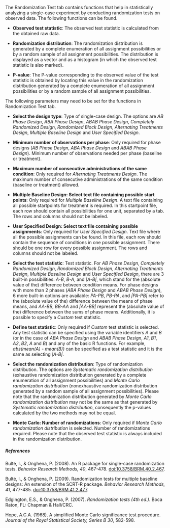 The Randomization Test tab contains functions that help in statistically analyzing a single-case experiment by conducting randomization tests on observed data. The following functions can be found.

* **Observed test statistic**: The observed test statistic is calculated from the obtained raw data.

* **Randomization distribution**: The randomization distribution is generated by a complete enumeration of all assignment possibilities or by a random sample of all assignment possibilities. The distribution is displayed as a vector and as a histogram (in which the observed test statistic is also marked).

* **P-value**: The P-value corresponding to the observed value of the test statistic is obtained by locating this value in the randomization distribution generated by a complete enumeration of all assignment possibilities or by a random sample of all assignment possibilities.

The following parameters may need to be set for the functions in Randomization Test tab.

* **Select the design type**: Type of single-case design. The options are *AB Phase Design*, *ABA Phase Design*, *ABAB Phase Design*, *Completely Randomized Design*, *Randomized Block Design*, *Alternating Treatments Design*, *Multiple Baseline Design* and *User Specified Design*.

* **Minimum number of observations per phase**: Only required for phase designs (*AB Phase Design*, *ABA Phase Design* and *ABAB Phase Design*). Minimum number of observations needed per phase (baseline or treatment).

* **Maximum number of consecutive administrations of the same condition**: Only required for *Alternating Treatments Design*. The maximum number of consecutive administrations of the same condition (baseline or treatment) allowed.

* **Multiple Baseline Design: Select text file containing possible start points**: Only required for *Multiple Baseline Design*. A text file containing all possible startpoints for treatment is required. In this startpoint file, each row should contain all possibilities for one unit, separated by a tab. The rows and columns should not be labeled.

* **User Specified Design: Select text file containing possible assignments**: Only required for *User Specified Design*. Text file where all the possible assignments can be found. In this file, each row should contain the sequence of conditions in one possible assignment. There should be one row for every possible assignment. The rows and columns should not be labeled.

* **Select the test statistic**: Test statistic. For *AB Phase Design*, *Completely Randomized Design*, *Randomized Block Design*, *Alternating Treatments Design*, *Multiple Baseline Design* and *User Specified Design*, there are 3 built-in possibilities: *A-B*, *B-A*, and *|A-B|*, which stand for the (absolute value of the) difference between condition means. For phase designs with more than 2 phases (*ABA Phase Design* and *ABAB Phase Design*), 6 more built-in options are available: *PA-PB*, *PB-PA*, and *|PA-PB|* refer to the (absolute value of the) difference between the means of phase means, and *AA-BB*, *BB-AA* and *|AA-BB|* represent the (absolute value of the) difference between the sums of phase means. Additionally, it is possible to specify a *Custom* test statistic.

* **Define test statistic**: Only required if *Custom* test statistic is selected. Any test statistic can be specified using the variable identifiers *A* and *B* (or in the case of *ABA Phase Design* and *ABAB Phase Design*, *A1*, *B1*, *A2*, *B2*, *A* and *B*) and any of the basic R functions. For example, *abs(mean(A) - mean(B))* can be specified as a test statistic and it is the same as selecting *|A-B|*.

* **Select the randomization distribution**: Type of randomization distribution. The options are *Systematic randomization distribution* (exhaustive randomization distribution generated by a complete enumeration of all assignment possibilities) and *Monte Carlo randomization distribution* (nonexhaustive randomization distribution generated by a random sample of all assignment possibilities). Please note that the randomization distribution generated by *Monte Carlo randomization distribution* may not be the same as that generated by *Systematic randomization distribution*, consequently the p-values calculated by the two methods may not be equal.

* **Monte Carlo: Number of randomizations**: Only required if *Monte Carlo randomization distribution* is selected. Number of randomizations required. Please note that the observed test statistic is always included in the randomization distribution.

##### **References**

Bult&eacute;, I., & Onghena, P. (2008). An R package for single-case randomization tests. *Behavior Research Methods, 40*, 467-478. [doi:10.3758/BRM.40.2.467](https://link.springer.com/article/10.3758/BRM.40.2.467).

Bult&eacute;, I., & Onghena, P. (2009). Randomization tests for multiple baseline designs: An extension of the SCRT-R package. *Behavior Research Methods, 41*, 477-485. [doi:10.3758/BRM.41.2.477](https://link.springer.com/article/10.3758/BRM.41.2.477).

Edgington, E.S., & Onghena, P. (2007). *Randomization tests (4th ed.)*. Boca Raton, FL: Chapman & Hall/CRC.

Hope, A.C.A. (1968). A simplified Monte Carlo significance test procedure. *Journal of the Royal Statistical Society, Series B 30*, 582-598.

